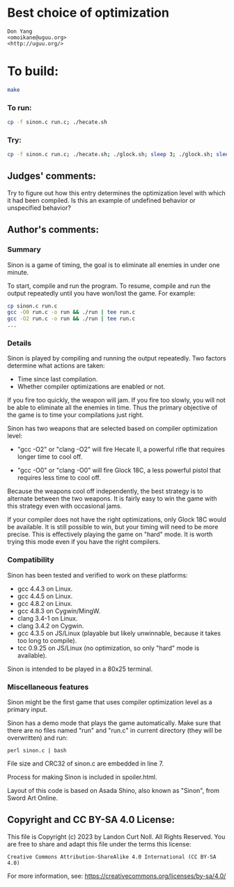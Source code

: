 # Best choice of optimization

    Don Yang  
    <omoikane@uguu.org>  
    <http://uguu.org/>  

# To build:

```sh
make
```

### To run:

```sh
cp -f sinon.c run.c; ./hecate.sh
```

### Try:

```sh
cp -f sinon.c run.c; ./hecate.sh; ./glock.sh; sleep 3; ./glock.sh; sleep 1; ./hecate.sh
```

## Judges' comments:

Try to figure out how this entry determines the optimization level with
which it had been compiled. Is this an example of undefined behavior
or unspecified behavior?

## Author's comments:

### Summary

Sinon is a game of timing, the goal is to eliminate all enemies in
under one minute.

To start, compile and run the program.  To resume, compile and run the
output repeatedly until you have won/lost the game.  For example:

```sh
cp sinon.c run.c
gcc -O0 run.c -o run && ./run | tee run.c
gcc -O2 run.c -o run && ./run | tee run.c
...
```

### Details

Sinon is played by compiling and running the output repeatedly.  Two
factors determine what actions are taken:

+ Time since last compilation.
+ Whether compiler optimizations are enabled or not.

If you fire too quickly, the weapon will jam.  If you fire too slowly,
you will not be able to eliminate all the enemies in time.  Thus the
primary objective of the game is to time your compilations just right.

Sinon has two weapons that are selected based on compiler optimization
level:

+ "gcc -O2" or "clang -O2" will fire Hecate II, a powerful rifle that
  requires longer time to cool off.

+ "gcc -O0" or "clang -O0" will fire Glock 18C, a less powerful pistol
  that requires less time to cool off.

Because the weapons cool off independently, the best strategy is to
alternate between the two weapons.  It is fairly easy to win the game
with this strategy even with occasional jams.

If your compiler does not have the right optimizations, only Glock 18C
would be available.  It is still possible to win, but your timing will
need to be more precise.  This is effectively playing the game on
"hard" mode.  It is worth trying this mode even if you have the right
compilers.

### Compatibility

Sinon has been tested and verified to work on these platforms:

+ gcc 4.4.3 on Linux.
+ gcc 4.4.5 on Linux.
+ gcc 4.8.2 on Linux.
+ gcc 4.8.3 on Cygwin/MingW.
+ clang 3.4-1 on Linux.
+ clang 3.4.2 on Cygwin.
+ gcc 4.3.5 on JS/Linux (playable but likely unwinnable, because it
  takes too long to compile).
+ tcc 0.9.25 on JS/Linux (no optimization, so only "hard" mode is
  available).

Sinon is intended to be played in a 80x25 terminal.

### Miscellaneous features

Sinon might be the first game that uses compiler optimization level as
a primary input.

Sinon has a demo mode that plays the game automatically.  Make sure
that there are no files named "run" and "run.c" in current directory
(they will be overwritten) and run:

    perl sinon.c | bash

File size and CRC32 of sinon.c are embedded in line 7.

Process for making Sinon is included in spoiler.html.

Layout of this code is based on Asada Shino, also known as "Sinon",
from Sword Art Online.

## Copyright and CC BY-SA 4.0 License:

This file is Copyright (c) 2023 by Landon Curt Noll.  All Rights Reserved.
You are free to share and adapt this file under the terms this license:

    Creative Commons Attribution-ShareAlike 4.0 International (CC BY-SA 4.0)

For more information, see: https://creativecommons.org/licenses/by-sa/4.0/
